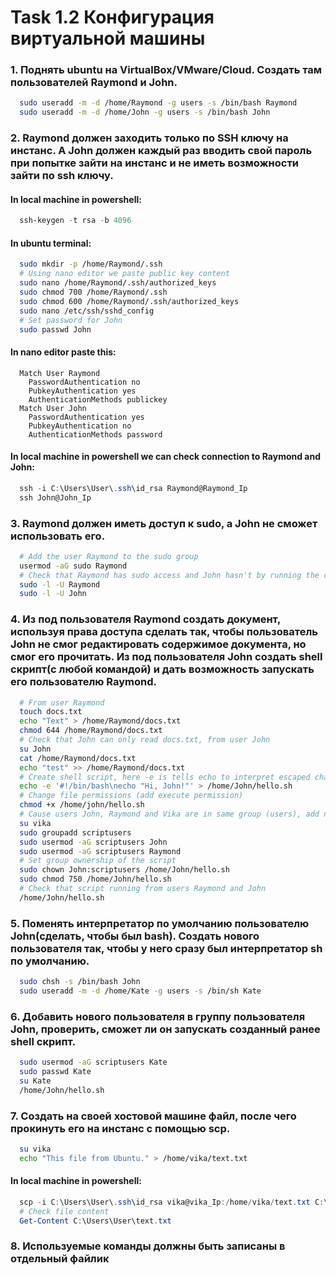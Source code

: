 # Task 1.2 Конфигурация виртуальной машины
### 1. Поднять ubuntu на VirtualBox/VMware/Cloud. Создать там пользователей Raymond и John. 
```bash
  sudo useradd -m -d /home/Raymond -g users -s /bin/bash Raymond
  sudo useradd -m -d /home/John -g users -s /bin/bash John
```
### 2. Raymond должен заходить только по SSH ключу на инстанс. А John должен каждый раз вводить свой пароль при попытке зайти на инстанс и не иметь возможности зайти по ssh ключу.
#### In local machine in powershell: 
```powershell
  ssh-keygen -t rsa -b 4096
```
#### In ubuntu terminal: 
```bash
  sudo mkdir -p /home/Raymond/.ssh
  # Using nano editor we paste public key content
  sudo nano /home/Raymond/.ssh/authorized_keys
  sudo chmod 700 /home/Raymond/.ssh
  sudo chmod 600 /home/Raymond/.ssh/authorized_keys
  sudo nano /etc/ssh/sshd_config
  # Set password for John
  sudo passwd John
```
#### In nano editor paste this: 
```  
  Match User Raymond
    PasswordAuthentication no
    PubkeyAuthentication yes
    AuthenticationMethods publickey
  Match User John
    PasswordAuthentication yes
    PubkeyAuthentication no
    AuthenticationMethods password
```
#### In local machine in powershell we can check connection to Raymond and John: 
```powershell
  ssh -i C:\Users\User\.ssh\id_rsa Raymond@Raymond_Ip
  ssh John@John_Ip
```
### 3. Raymond должен иметь доступ к sudo, а John не сможет использовать его. 
```bash
  # Add the user Raymond to the sudo group
  usermod -aG sudo Raymond 
  # Check that Raymond has sudo access and John hasn't by running the command:
  sudo -l -U Raymond
  sudo -l -U John
```

### 4. Из под пользователя Raymond создать документ, используя права доступа сделать так, чтобы пользователь John не смог редактировать содержимое документа, но смог его прочитать. Из под пользователя John создать shell скрипт(с любой командой) и дать возможность запускать его пользователю Raymond. 
```bash
  # From user Raymond
  touch docs.txt
  echo "Text" > /home/Raymond/docs.txt
  chmod 644 /home/Raymond/docs.txt
  # Check that John can only read docs.txt, from user John
  su John
  cat /home/Raymond/docs.txt
  echo "test" >> /home/Raymond/docs.txt
  # Create shell script, here -e is tells echo to interpret escaped characters like \n (newline), #!/bin/bash is a shebang. It tells the system to run the script using the Bash shell.
  echo -e '#!/bin/bash\necho "Hi, John!"' > /home/John/hello.sh
  # Change file permissions (add execute permission)
  chmod +x /home/john/hello.sh
  # Cause users John, Raymond and Vika are in same group (users), add new group
  su vika
  sudo groupadd scriptusers
  sudo usermod -aG scriptusers John
  sudo usermod -aG scriptusers Raymond
  # Set group ownership of the script
  sudo chown John:scriptusers /home/John/hello.sh
  sudo chmod 750 /home/John/hello.sh
  # Check that script running from users Raymond and John
  /home/John/hello.sh
```
### 5. Поменять интерпретатор по умолчанию пользователю John(сделать, чтобы был bash). Создать нового пользователя так, чтобы у него сразу был интерпретатор sh по умолчанию. 
```bash
  sudo chsh -s /bin/bash John
  sudo useradd -m -d /home/Kate -g users -s /bin/sh Kate
```
### 6. Добавить нового пользователя в группу пользователя John, проверить, сможет ли он запускать созданный ранее shell скрипт. 
```bash
  sudo usermod -aG scriptusers Kate
  sudo passwd Kate
  su Kate
  /home/John/hello.sh
```
### 7. Создать на своей хостовой машине файл, после чего прокинуть его на инстанс с помощью scp. 
```bash
  su vika
  echo "This file from Ubuntu." > /home/vika/text.txt
```
#### In local machine in powershell: 
```powershell
  scp -i C:\Users\User\.ssh\id_rsa vika@vika_Ip:/home/vika/text.txt C:\Users\User
  # Check file content
  Get-Content C:\Users\User\text.txt
```
### 8. Используемые команды должны быть записаны в отдельный файлик